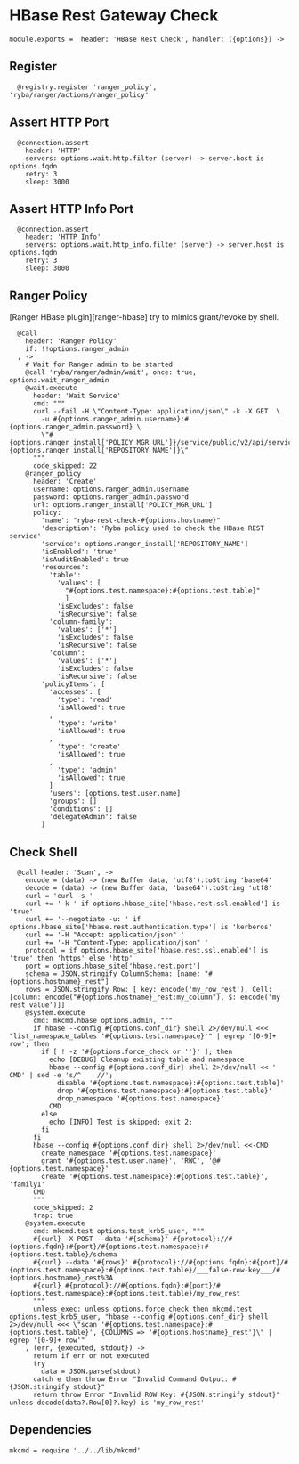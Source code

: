
# HBase Rest Gateway Check

    module.exports =  header: 'HBase Rest Check', handler: ({options}) ->

## Register

      @registry.register 'ranger_policy', 'ryba/ranger/actions/ranger_policy'

## Assert HTTP Port

      @connection.assert
        header: 'HTTP'
        servers: options.wait.http.filter (server) -> server.host is options.fqdn
        retry: 3
        sleep: 3000

## Assert HTTP Info Port

      @connection.assert
        header: 'HTTP Info'
        servers: options.wait.http_info.filter (server) -> server.host is options.fqdn
        retry: 3
        sleep: 3000

## Ranger Policy

[Ranger HBase plugin][ranger-hbase] try to mimics grant/revoke by shell.

      @call
        header: 'Ranger Policy'
        if: !!options.ranger_admin
      , ->
        # Wait for Ranger admin to be started
        @call 'ryba/ranger/admin/wait', once: true, options.wait_ranger_admin
        @wait.execute
          header: 'Wait Service'
          cmd: """
          curl --fail -H \"Content-Type: application/json\" -k -X GET  \
            -u #{options.ranger_admin.username}:#{options.ranger_admin.password} \
            \"#{options.ranger_install['POLICY_MGR_URL']}/service/public/v2/api/service/name/#{options.ranger_install['REPOSITORY_NAME']}\"
          """
          code_skipped: 22
        @ranger_policy
          header: 'Create'
          username: options.ranger_admin.username
          password: options.ranger_admin.password
          url: options.ranger_install['POLICY_MGR_URL']
          policy:
            'name': "ryba-rest-check-#{options.hostname}"
            'description': 'Ryba policy used to check the HBase REST service'
            'service': options.ranger_install['REPOSITORY_NAME']
            'isEnabled': 'true'
            'isAuditEnabled': true
            'resources':
              'table':
                'values': [
                  "#{options.test.namespace}:#{options.test.table}"
                  ]
                'isExcludes': false
                'isRecursive': false
              'column-family':
                'values': ['*']
                'isExcludes': false
                'isRecursive': false
              'column':
                'values': ['*']
                'isExcludes': false
                'isRecursive': false
            'policyItems': [
              'accesses': [
                'type': 'read'
                'isAllowed': true
              ,
                'type': 'write'
                'isAllowed': true
              ,
                'type': 'create'
                'isAllowed': true
              ,
                'type': 'admin'
                'isAllowed': true
              ]
              'users': [options.test.user.name]
              'groups': []
              'conditions': []
              'delegateAdmin': false
            ]

## Check Shell

      @call header: 'Scan', ->
        encode = (data) -> (new Buffer data, 'utf8').toString 'base64'
        decode = (data) -> (new Buffer data, 'base64').toString 'utf8'
        curl = 'curl -s '
        curl += '-k ' if options.hbase_site['hbase.rest.ssl.enabled'] is 'true'
        curl += '--negotiate -u: ' if options.hbase_site['hbase.rest.authentication.type'] is 'kerberos'
        curl += '-H "Accept: application/json" '
        curl += '-H "Content-Type: application/json" '
        protocol = if options.hbase_site['hbase.rest.ssl.enabled'] is 'true' then 'https' else 'http'
        port = options.hbase_site['hbase.rest.port']
        schema = JSON.stringify ColumnSchema: [name: "#{options.hostname}_rest"]
        rows = JSON.stringify Row: [ key: encode('my_row_rest'), Cell: [column: encode("#{options.hostname}_rest:my_column"), $: encode('my rest value')]]
        @system.execute
          cmd: mkcmd.hbase options.admin, """
          if hbase --config #{options.conf_dir} shell 2>/dev/null <<< "list_namespace_tables '#{options.test.namespace}'" | egrep '[0-9]+ row'; then
            if [ ! -z '#{options.force_check or ''}' ]; then
              echo [DEBUG] Cleanup existing table and namespace
              hbase --config #{options.conf_dir} shell 2>/dev/null << '    CMD' | sed -e 's/^    //';
                disable '#{options.test.namespace}:#{options.test.table}'
                drop '#{options.test.namespace}:#{options.test.table}'
                drop_namespace '#{options.test.namespace}'
              CMD
            else
              echo [INFO] Test is skipped; exit 2;
            fi
          fi
          hbase --config #{options.conf_dir} shell 2>/dev/null <<-CMD
            create_namespace '#{options.test.namespace}'
            grant '#{options.test.user.name}', 'RWC', '@#{options.test.namespace}'
            create '#{options.test.namespace}:#{options.test.table}', 'family1'
          CMD
          """
          code_skipped: 2
          trap: true
        @system.execute
          cmd: mkcmd.test options.test_krb5_user, """
          #{curl} -X POST --data '#{schema}' #{protocol}://#{options.fqdn}:#{port}/#{options.test.namespace}:#{options.test.table}/schema
          #{curl} --data '#{rows}' #{protocol}://#{options.fqdn}:#{port}/#{options.test.namespace}:#{options.test.table}/___false-row-key___/#{options.hostname}_rest%3A
          #{curl} #{protocol}://#{options.fqdn}:#{port}/#{options.test.namespace}:#{options.test.table}/my_row_rest
          """
          unless_exec: unless options.force_check then mkcmd.test options.test_krb5_user, "hbase --config #{options.conf_dir} shell 2>/dev/null <<< \"scan '#{options.test.namespace}:#{options.test.table}', {COLUMNS => '#{options.hostname}_rest'}\" | egrep '[0-9]+ row'"
        , (err, {executed, stdout}) ->
          return if err or not executed
          try
            data = JSON.parse(stdout)
          catch e then throw Error "Invalid Command Output: #{JSON.stringify stdout}"
          return throw Error "Invalid ROW Key: #{JSON.stringify stdout}" unless decode(data?.Row[0]?.key) is 'my_row_rest'

## Dependencies

    mkcmd = require '../../lib/mkcmd'
